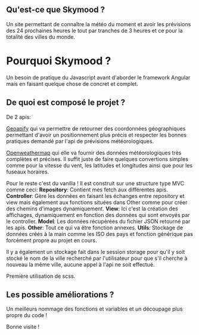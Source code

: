 ## Qu'est-ce que Skymood ?

Un site permettant de connaître la météo du moment et avoir les prévisions des 24 prochaines heures le tout par tranches de 3 heures et ce pour la totalité des villes du monde.

# Pourquoi Skymood ?

Un besoin de pratique du Javascript avant d'aborder le framework Angular mais en faisant quelque chose de concret et complet.

## De quoi est composé le projet ?

De 2 apis:

[Geoapify](https://www.geoapify.com/) qui va permettre de retourner des coordonnées géographiques permettant d'avoir un positionnement plus précis et respecter les bonnes pratiques demandé par l'api de prévisions météorologiques.

[Openweathermap](https://openweathermap.org/) qui elle va fournir des données météorologiques très complètes et précises.
Il suffit juste de faire quelques convertions simples comme pour la vitesse du vent, les latitudes et longitudes ainsi que pour les fuseaux horaires.

Pour le reste c'est du vanilla !
Il est construit sur une structure type MVC comme ceci:
**Repository**: Contient mes fetch aux différentes apis.
**Controller**: Gère les données en faisant les échanges entre repository et view mais également aux fonctions situées dans Other comme pour créer des chemins d'images dynamiquement.
**View**: Ici c'est la création des affichages, dynamiquement en fonction des données qui sont envoyés par le controller.
**Model**: Les données récupérées du fichier JSON retourné par les apis.
**Other**: Tout ce qui va être fonction annexes.
**Utils**: Stockage de données créés à la main comme les ISO des pays et fonction générique pas forcément propre au projet en cours.

Il y a également un stockage fait dans le session storage pour qu'il y soit stocké le nom de la ville recherché par l'utilisateur pour que s'il cherche à nouveau la même ville, aucune appel à l'api ne soit effectué.

Première utilisation de scss.

## Les possible améliorations ?

Un meilleurs nommage des fonctions et variables et un découpage plus propre du code !

Bonne visite !